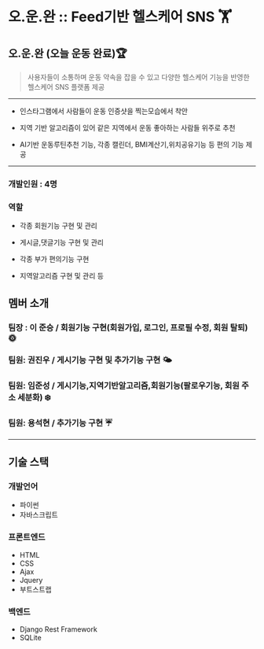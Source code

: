 # 오.운.완 :: Feed기반 헬스케어 SNS 🏋️
## 오.운.완 (오늘 운동 완료)🏆
> 사용자들이 소통하며 운동 약속을 잡을 수 있고 
다양한 헬스케어 기능을 반영한 헬스케어 SNS 플랫폼 제공
---
-   인스타그램에서 사람들이 운동 인증샷을 찍는모습에서 착안

-   지역 기반 알고리즘이 있어 같은 지역에서 운동 좋아하는 사람들 위주로 추천  

-   AI기반 운동루틴추천 기능, 각종 캘린더, BMI계산기,위치공유기능 등 편의 기능 제공
---
### 개발인원 : 4명

### 역할
-   각종 회원기능 구현 및 관리

-   게시글,댓글기능 구현 및 관리

-   각종 부가 편의기능 구현

-   지역알고리즘 구현 및 관리 등

## 멤버 소개

### 팀장 : 이 준승 / 회원기능 구현(회원가입, 로그인, 프로필 수정, 회원 탈퇴) 🌞
### 팀원: 권진우 / 게시기능 구현 및 추가기능 구현 🌤️
### 팀원: 임준성 / 게시기능,지역기반알고리즘,회원기능(팔로우기능, 회원 주소 세분화) ❄️
### 팀원:  용석현 / 추가기능 구현 ☔

---
## 기술 스택

### 개발언어
- 파이썬 
- 자바스크립트
### 프론트엔드 
+ HTML
+ CSS
+ Ajax
+ Jquery
+ 부트스트랩
###  백엔드
- Django Rest Framework
- SQLite
